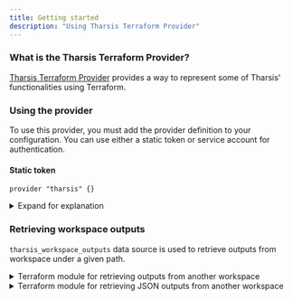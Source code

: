 ```yaml
---
title: Getting started
description: "Using Tharsis Terraform Provider"
---
```


### What is the Tharsis Terraform Provider?

[Tharsis Terraform Provider](https://github.com/martian-cloud/terraform-provider-tharsis) provides a way to represent some of Tharsis' functionalities using Terraform.

### Using the provider

To use this provider, you must add the provider definition to your configuration. You can use either a static token or service account for authentication.

#### Static token

```hcl showLineNumbers
provider "tharsis" {}
```

<details><summary>Expand for explanation</summary>

|           Name | Type   | Definition                                                           |
| -------------: | ------ | -------------------------------------------------------------------- |
|         `host` | string | Hostname for the Tharsis API (e.g. https://api.tharsis.example.com). |
| `static_token` | string | Static token for authenticating with the Tharsis API.                |

:::note
`host` and `static_token` are set automatically by the job executor. However, they are required when running outside Tharsis.
:::

Alternatively, you can provide these values by environment variables.

|   Environment Variable | Definition                                 |
| ---------------------: | ------------------------------------------ |
|     `THARSIS_ENDPOINT` | The host for Tharsis.                      |
| `THARSIS_STATIC_TOKEN` | The static token to use with the provider. |

:::info important
The `provider` block values take precedence over environment variables. It is **recommended** to use configuration values to define the provider over environment variables, especially if you are defining the provider more than once.

:::

</details>

### Retrieving workspace outputs

`tharsis_workspace_outputs` data source is used to retrieve outputs from workspace under a given path.

<details><summary>Terraform module for retrieving outputs from another workspace</summary>

```hcl showLineNumbers
terraform {
  required_providers {
    tharsis = {
      source = "registry.terraform.io/martian-cloud/tharsis"
    }
  }
}

provider "tharsis" {}

data "tharsis_workspace_outputs" "this" {
  path = "group/sub-group/workspace"
}

# When running via a Tharsis executor, in a workspace,
# the path can be relative to the workspace.
#
# For instance, if you had the following structure where
# you are operating from myworkspace:
#   group
#   |- sub-group
#   |--|- workspace
#   |--my-group
#   |--|- myworkspace  <- this is the current workspace
#
#  You can access `workspace` relative to your `myworkspace`
#  by using the relative path `../sub-group/workspace`
#
# data "tharsis_workspace_outputs" "this" {
#   path = "../sub-group/workspace"
# }

output "str" {
  value = data.tharsis_workspace_outputs.this.outputs.output_name
}
```

<details><summary>Expand for explanation</summary>

|               Name | Read-Only |     Type      | Required | Description                                         |
| -----------------: | :-------: | :-----------: | :------: | --------------------------------------------------- |
|             `path` |     -     |    String     |   Yes    | The path of the workspace to retrieve outputs.      |
|        `full_path` |    Yes    |    String     |    -     | The full path of the workspace.                     |
|          `outputs` |    Yes    | Map of String |    -     | The outputs of the workspace specified by the path. |
| `state_version_id` |    Yes    |    String     |    -     | The ID of the workspace's current state version.    |
|     `workspace_id` |    Yes    |    String     |    -     | The ID of the workspace.                            |

</details>

</details>

<details><summary>Terraform module for retrieving JSON outputs from another workspace</summary>

```hcl showLineNumbers
terraform {
  required_providers {
    tharsis = {
      source = "registry.terraform.io/martian-cloud/tharsis"
    }
  }
}

provider "tharsis" {}

data "tharsis_workspace_outputs_json" "this" {
  path = "group/sub-group/workspace"
}

# When running via a Tharsis executor, in a workspace,
# the path can be relative to the workspace.
#
# For instance, if you had the following structure where
# you are operating from myworkspace:
#   group
#   |- sub-group
#   |--|- workspace
#   |--my-group
#   |--|- myworkspace  <- this is the current workspace
#
#  You can access `workspace` relative to your `myworkspace`
#  by using the relative path `../sub-group/workspace`
#
# data "tharsis_workspace_outputs" "this" {
#   path = "../sub-group/workspace"
# }

output "object" {
  value = jsondecode(data.tharsis_workspace_outputs_json.this.outputs.object)
}
```

<details><summary>Expand for explanation</summary>

[`jsondecode`](https://www.terraform.io/language/functions/jsondecode) maps JSON values to [Terraform language values](https://www.terraform.io/language/expressions/types).

|               Name | Read-Only |     Type      | Required | Description                                         |
| -----------------: | :-------: | :-----------: | :------: | --------------------------------------------------- |
|             `path` |     -     |    String     |   Yes    | The path of the workspace to retrieve outputs.      |
|        `full_path` |    Yes    |    String     |    -     | The full path of the workspace.                     |
|          `outputs` |    Yes    | Map of String |    -     | The outputs of the workspace specified by the path. |
| `state_version_id` |    Yes    |    String     |    -     | The ID of the workspace's current state version.    |
|     `workspace_id` |    Yes    |    String     |    -     | The ID of the workspace.                            |

</details>

</details>
